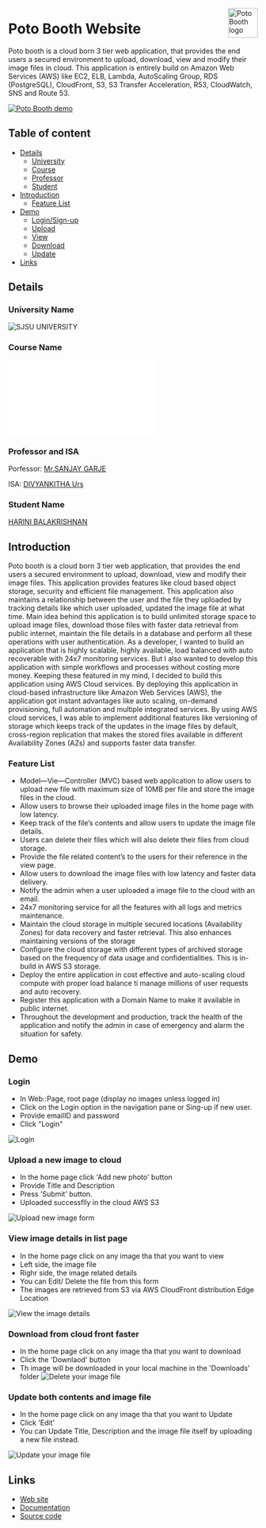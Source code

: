 <a href="http://www.potobooth.com"><img src="http://www.potobooth.com:3000/assets/spartans-logo.png" alt="Poto Booth logo" title="Poto Booth" align="right" height="60" /></a>

Poto Booth Website
==================

Poto booth is a cloud born 3 tier web application, that provides the end users a secured environment to upload, download, view and modify their image files in cloud. This application is entirely build on Amazon Web Services (AWS) like EC2, ELB, Lambda, AutoScaling Group, RDS (PostgreSQL), CloudFront, S3, S3 Transfer Acceleration, R53, CloudWatch, SNS and Route 53.

[![Poto Booth demo](https://i.imgur.com/co7enBZ.png)](http://www.potobooth.com/)

## Table of content

- [Details](#details)
    - [University](#university-name)
    - [Course](#course-name)
    - [Professor](#professor-and-isa)
    - [Student](#student-name)
- [Introduction](#introduction)
    - [Feature List](#feature-list)
- [Demo](#demo)
    - [Login/Sign-up](#login)
    - [Upload](#upload-a-new-image-to-cloud)
    - [View](#view-image-details-in-list-page)
    - [Download](#download-from-cloud-front-faster)
    - [Update](#update-both-contents-and-image-file)
- [Links](#links)

## Details

### University Name
![SJSU UNIVERSITY]( http://www.sjsu.edu/)

### Course Name
![CLOUD TECHNOLOGIES](info.sjsu.edu/web-dbgen/catalog/courses/CMPE281.html)

### Professor and ISA 
Porfessor: [Mr.SANJAY GARJE](https://www.linkedin.com/in/sanjaygarje/)

ISA:  [DIVYANKITHA Urs](https://www.linkedin.com/in/divyankithaurs/)

### Student Name

[HARINI BALAKRISHNAN](https://www.linkedin.com/in/harini-balakrishnan/)

## Introduction
Poto booth is a cloud born 3 tier web application, that provides the end users a secured environment to upload, download, view and modify their image files. This application provides features like cloud based object storage, security and efficient file management. This application also maintains a relationship between the user and the file they uploaded by tracking details like which user uploaded, updated the image file at what time. Main idea behind this application is to build unlimited storage space to upload image files, download those files with faster data retrieval from public internet, maintain the file details in a database and perform all these operations with user authentication. As a developer, I wanted to build an application that is highly scalable, highly available, load balanced with auto recoverable with 24x7 monitoring services. But I also wanted to develop this application with simple workflows and processes without costing more money. Keeping these featured in my mind, I decided to build this application using AWS Cloud services. By deploying this application in cloud-based infrastructure like Amazon Web Services (AWS), the application got instant advantages like auto scaling, on-demand provisioning, full automation and multiple integrated services. By using AWS cloud services, I was able to implement additional features like versioning of storage which keeps track of the updates in the image files by default, cross-region replication that makes the stored files available in different Availability Zones (AZs) and supports faster data transfer.

### Feature List
- Model—Vie—Controller (MVC) based web application to allow users to upload new file with maximum size of 10MB per file and store the image files in the cloud.
- Allow users to browse their uploaded image files in the home page with low latency.
- Keep track of the file’s contents and allow users to update the image file details. 
- Users can delete their files which will also delete their files from cloud storage.
- Provide the file related content’s to the users for their reference in the view page.
- Allow users to download the image files with low latency and faster data delivery.
- Notify the admin when a user uploaded a image file to the cloud with an email.
- 24x7 monitoring service for all the features with all logs and metrics maintenance.
- Maintain the cloud storage in multiple secured locations (Availability Zones) for data recovery and faster retrieval. This also enhances maintaining versions of the storage
- Configure the cloud storage with different types of archived storage based on the frequency of data usage and confidentialities. This is in-build in AWS S3 storage.
- Deploy the entire application in cost effective and auto-scaling cloud compute with proper load balance ti manage millions of user requests and auto recovery.
- Register this application with a Domain Name to make it available in public internet.
- Throughout the development and production, track the health of the application and notify the admin in case of emergency and alarm the situation for safety.

## Demo
### Login

* In Web::Page, root page (display no images unless logged in)
* Click on the Login option in the navigation pane or Sing-up if new user.
* Provide emailID and password
* Click "Login" 

![Login](https://i.imgur.com/XbaWvw9.png)

### Upload a new image to cloud

* In the home page click 'Add new photo' button
* Provide Title and Description
* Press 'Submit' button.
* Uploaded successflly in the cloud AWS S3

![Upload new image form](https://i.imgur.com/n4bUEMu.png)

### View image details in list page

* In the home page click on any image tha that you want to view
* Left side, the image file
* Righr side, the image related details
* You can Edit/ Delete the file from this form
* The images are retrieved from S3 via AWS CloudFront distribution Edge Location

![View the image details](https://i.imgur.com/0xcNbJ0.png)

### Download from cloud front faster

* In the home page click on any image tha that you want to download
* Click the 'Downlaod' button
* Th image will be downloaded in your local machine in the 'Downloads' folder
![Delete your image file](https://i.imgur.com/YMEB4Uz.png)

### Update both contents and image file

* In the home page click on any image tha that you want to Update
* Click 'Edit' 
* You can Update Title, Description and the image file itself by uploading a new file instead.

![Update your image file](https://i.imgur.com/61kh5zN.png)

## Links

* [Web site](http://www.potobooth.com)
* [Documentation](https://github.com/HariniGB/my_cloud_project/blob/master/README.md)
* [Source code](https://github.com/HariniGB/my_cloud_project/)
